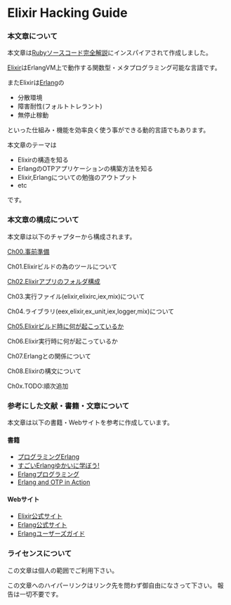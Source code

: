 Elixir Hacking Guide
====================

### 本文章について

本文章は[Rubyソースコード完全解説](http://i.loveruby.net/ja/rhg/book/)にインスパイアされて作成しました。

[Elixir](http://elixir-lang.org/)はErlangVM上で動作する関数型・メタプログラミング可能な言語です。

またElixirは[Erlang](http://www.erlang.org/)の

- 分散環境
- 障害耐性(フォルトトレラント)
- 無停止稼動

といった仕組み・機能を効率良く使う事ができる動的言語でもあります。

本文章のテーマは

- Elixirの構造を知る
- ErlangのOTPアプリケーションの構築方法を知る
- Elixir,Erlangについての勉強のアウトプット
- etc

です。

### 本文章の構成について

本文章は以下のチャプターから構成されます。

[Ch00.事前準備](./ch00.md)

Ch01.Elixirビルドの為のツールについて

[Ch02.Elixirアプリのフォルダ構成](./ch02.md)

Ch03.実行ファイル(elixir,elixirc,iex,mix)について

Ch04.ライブラリ(eex,elixir,ex_unit,iex,logger,mix)について

[Ch05.Elixirビルド時に何が起こっているか](./ch05.md)

Ch06.Elixir実行時に何が起こっているか

Ch07.Erlangとの関係について

Ch08.Elixirの構文について

Ch0x.TODO:順次追加

### 参考にした文献・書籍・文章について

本文章は以下の書籍・Webサイトを参考に作成しています。

#### 書籍

- [プログラミングErlang](http://www.amazon.co.jp/プログラミングErlang-Joe-Armstrong/dp/4274067149/)
- [すごいErlangゆかいに学ぼう!](http://www.amazon.co.jp/すごいErlangゆかいに学ぼう-Fred-Hebert/dp/4274069125)
- [Erlangプログラミング](http://www.amazon.co.jp/Erlangプログラミング-Francesco-Cesarini/dp/4873114659/)
- [Erlang and OTP in Action](http://www.amazon.co.jp/Erlang-OTP-Action-Martin-Logan/dp/1933988789/)

#### Webサイト

- [Elixir公式サイト](http://elixir-lang.org/)
- [Erlang公式サイト](http://www.erlang.org/)
- [Erlangユーザーズガイド](http://erlang.shibu.jp/)

### ライセンスについて

この文章は個人の範囲でご利用下さい。

この文章へのハイパーリンクはリンク先を問わず御自由になさって下さい。 報告は一切不要です。
